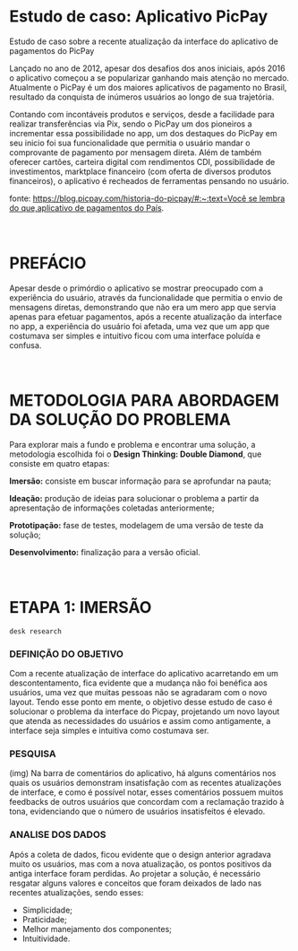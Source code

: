 # Estudo de caso: Aplicativo PicPay
Estudo de caso sobre a recente atualização da interface do aplicativo de pagamentos do PicPay


 
Lançado no ano de 2012, apesar dos desafios dos anos iniciais, após 2016 o aplicativo começou a se popularizar ganhando mais atenção no mercado. Atualmente o PicPay é um dos maiores aplicativos de pagamento no Brasil, resultado da conquista de inúmeros usuários ao longo de sua trajetória.

Contando com incontáveis produtos e serviços, desde a facilidade para realizar transferências via Pix, sendo o PicPay um dos pioneiros a incrementar essa possibilidade no app, um dos destaques do PicPay em seu inicio foi sua funcionalidade que permitia o usuário mandar o comprovante de pagamento por [](https://blog.picpay.com/mensagens-privadas-app-picpay/)mensagem direta. Além de também oferecer cartões, carteira digital com rendimentos CDI, possibilidade de investimentos, marktplace financeiro (com oferta de diversos produtos financeiros), o aplicativo é recheados de ferramentas pensando no usuário.

fonte: [https://blog.picpay.com/historia-do-picpay/#:~:text=Você se lembra do que,aplicativo de pagamentos do País](https://blog.picpay.com/historia-do-picpay/#:~:text=Voc%C3%AA%20se%20lembra%20do%20que,aplicativo%20de%20pagamentos%20do%20Pa%C3%ADs).
<br>
<br>
<br>
# PREFÁCIO
Apesar desde o primórdio o aplicativo se mostrar preocupado com a experiência do usuário, através da funcionalidade que permitia o envio de mensagens diretas, demonstrando que não era um mero app que servia apenas para efetuar pagamentos, após a recente atualização da interface no app, a experiência do usuário foi afetada, uma vez que um app que costumava ser simples e intuitivo ficou com uma interface poluída e confusa.
<br>
<br>
<br>
# METODOLOGIA PARA ABORDAGEM DA SOLUÇÃO DO PROBLEMA
Para explorar mais a fundo e problema e encontrar uma solução, a metodologia escolhida foi o **Design Thinking: Double Diamond**, que consiste em quatro etapas:

**Imersão:** consiste em buscar informação para se aprofundar na pauta;

**Ideação:** produção de ideias para solucionar o problema a partir da apresentação de informações coletadas anteriormente;

**Prototipação:** fase de testes, modelagem de uma versão de teste da solução;

**Desenvolvimento:** finalização para a versão oficial.
<br>
<br>
<br>
# ETAPA 1: IMERSÃO 
`desk research`

### DEFINIÇÃO DO OBJETIVO
Com a recente atualização de interface do aplicativo acarretando em um descontentamento, fica evidente que a mudança não foi benéfica aos usuários, uma vez que muitas pessoas não se agradaram com o novo layout.  Tendo esse ponto em mente, o objetivo desse estudo de caso é solucionar o problema da interface do Picpay, projetando um novo layout que atenda as necessidades do usuários e assim como antigamente, a interface seja simples e intuitiva como costumava ser.

### PESQUISA
(img)
Na barra de comentários do aplicativo, há alguns comentários nos quais os usuários demonstram insatisfação com as recentes atualizações de interface, e como é possível notar, esses comentários possuem muitos feedbacks de outros usuários que concordam com a reclamação trazido à tona, evidenciando que o número de usuários insatisfeitos é elevado.

### ANALISE DOS DADOS
Após a coleta de dados, ficou evidente que o design anterior agradava muito os usuários, mas com a nova atualização, os pontos positivos da antiga interface foram perdidas. Ao projetar a solução, é necessário resgatar alguns valores e conceitos que foram deixados de lado nas recentes atualizações, sendo esses:

- Simplicidade;
- Praticidade;
- Melhor manejamento dos componentes;
- Intuitividade.
<br>
<br>
<br>

